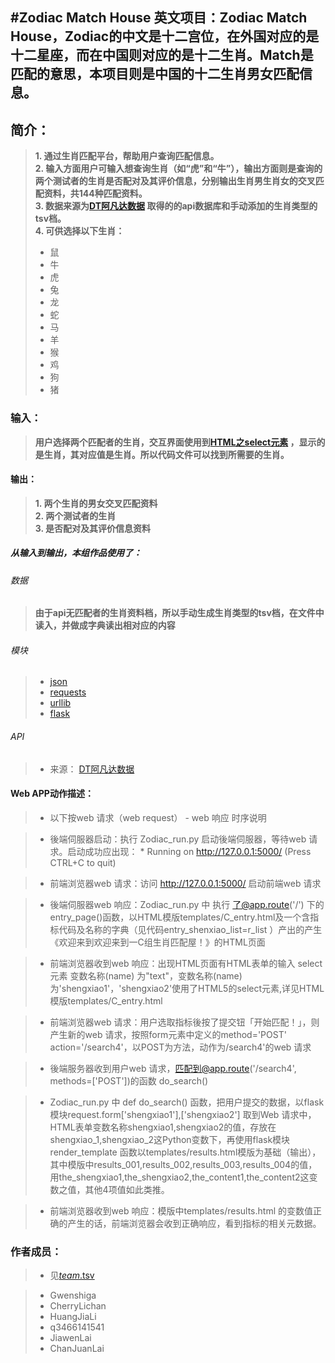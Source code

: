 #Zodiac Match House
英文项目：Zodiac Match House，Zodiac的中文是十二宫位，在外国对应的是十二星座，而在中国则对应的是十二生肖。Match是匹配的意思，本项目则是中国的十二生肖男女匹配信息。
-------------------

		
## 简介： 
> **1. 通过生肖匹配平台，帮助用户查询匹配信息。**</br>
> **2. 输入方面用户可输入想查询生肖（如“虎”和“牛”），输出方面则是查询的两个测试者的生肖是否配对及其评价信息，分别输出生肖男生肖女的交叉匹配资料，共144种匹配资料。**</br>
> **3. 数据来源为[DT阿凡达数据](http://avatardata.cn/Docs/Api/08803b8c-6ce0-4dd0-9809-361a06f25c99) 取得的的api数据库和手动添加的生肖类型的tsv档。**</br>
> **4. 可供选择以下生肖：**</br>
> - 鼠
> - 牛
> - 虎
> - 兔
> - 龙
> - 蛇
> - 马
> - 羊
> - 猴
> - 鸡
> - 狗
> - 猪

### 输入：
> **用户选择两个匹配者的生肖，交互界面使用到[HTML之select元素](http://www.w3school.com.cn/tags/tag_select.asp) ，显示的是生肖，其对应值是生肖。所以代码文件可以找到所需要的生肖。**

#### 输出：
> **1. 两个生肖的男女交叉匹配资料**</br>
> **2. 两个测试者的生肖**</br>
> **3. 是否配对及其评价信息资料**</br>

##### 从输入到输出，本组作品使用了：
###### 数据
> **由于api无匹配者的生肖资料档，所以手动生成生肖类型的tsv档，在文件中读入，并做成字典读出相对应的内容**</br>

###### 模块
> - [json](http://www.json.org/json-zh.html)</br>
> - [requests](http://cn.python-requests.org/zh_CN/latest/)</br>
> - [urllib](https://baijiahao.baidu.com/po/feed/share?wfr=spider&for=pc&context=%7B"sourceFrom"%3A"bjh"%2C"nid"%3A"news_3437549851525350677"%7D)</br>
> - [flask](http://www.liaoxuefeng.com/wiki/001374738125095c955c1e6d8bb493182103fac9270762a000/001386832805619b3e68a9cf16c4d0398d8af8f6d50e740000)</br>

###### API
> - 来源： [DT阿凡达数据](http://avatardata.cn/Docs/Api/08803b8c-6ce0-4dd0-9809-361a06f25c99)


#### Web APP动作描述：

> - 以下按web 请求（web request） - web 响应 时序说明

> - 後端伺服器启动：执行 Zodiac_run.py 启动後端伺服器，等待web 请求。启动成功应出现： * Running on http://127.0.0.1:5000/ (Press CTRL+C to quit)

> - 前端浏览器web 请求：访问 http://127.0.0.1:5000/ 启动前端web 请求

> - 後端伺服器web 响应：Zodiac_run.py 中 执行 了@app.route('/') 下的 entry_page()函数，以HTML模版templates/C_entry.html及一个含指标代码及名称的字典（见代码entry_shenxiao_list=r_list ）产出的产生《欢迎来到欢迎来到一C组生肖匹配屋！》的HTML页面

> - 前端浏览器收到web 响应：出现HTML页面有HTML表单的输入 select元素 变数名称(name) 为"text"，变数名称(name)为'shengxiao1'，'shengxiao2'使用了HTML5的select元素,详见HTML模版templates/C_entry.html

> - 前端浏览器web 请求：用户选取指标後按了提交钮「开始匹配！」，则产生新的web 请求，按照form元素中定义的method='POST' action='/search4'，以POST为方法，动作为/search4'的web 请求

> - 後端服务器收到用户web 请求，匹配到@app.route('/search4', methods=['POST'])的函数 do_search()

> - Zodiac_run.py 中 def do_search() 函数，把用户提交的数据，以flask 模块request.form['shengxiao1'],['shengxiao2']	取到Web 请求中，HTML表单变数名称shengxiao1,shengxiao2的值，存放在shengxiao_1,shengxiao_2这Python变数下，再使用flask模块render_template 函数以templates/results.html模版为基础（输出），其中模版中results_001,results_002,results_003,results_004的值，用the_shengxiao1,the_shengxiao2,the_content1,the_content2这变数之值，其他4项值如此类推。

> - 前端浏览器收到web 响应：模版中templates/results.html 的变数值正确的产生的话，前端浏览器会收到正确响应，看到指标的相关元数据。


### 作者成员：
> - 见[_team_.tsv](webapp_zh/_team_/_team_.tsv)

> - Gwenshiga</br>
> - CherryLichan</br>
> - HuangJiaLi</br>
> - q3466141541</br>
> - JiawenLai</br>
> - ChanJuanLai</br>


